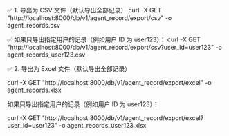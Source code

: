 ✅ 1. 导出为 CSV 文件（默认导出全部记录）
curl -X GET "http://localhost:8000/db/v1/agent_record/export/csv" -o agent_records.csv

✅ 如果只导出指定用户的记录（例如用户 ID 为 user123）：
curl -X GET "http://localhost:8000/db/v1/agent_record/export/csv?user_id=user123" -o agent_records_user123.csv


✅ 2. 导出为 Excel 文件（默认导出全部记录）

curl -X GET "http://localhost:8000/db/v1/agent_record/export/excel" -o agent_records.xlsx

 如果只导出指定用户的记录（例如用户 ID 为 user123）：
 
curl -X GET "http://localhost:8000/db/v1/agent_record/export/excel?user_id=user123" -o agent_records_user123.xlsx
